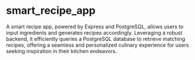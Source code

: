 # smart_recipe_app
A smart recipe app, powered by Express and PostgreSQL, allows users to input ingredients and generates recipes accordingly. Leveraging a robust backend, it efficiently queries a PostgreSQL database to retrieve matching recipes, offering a seamless and personalized culinary experience for users seeking inspiration in their kitchen endeavors.
